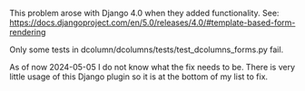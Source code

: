 This problem arose with Django 4.0 when they added functionality.
See: https://docs.djangoproject.com/en/5.0/releases/4.0/#template-based-form-rendering

Only some tests in dcolumn/dcolumns/tests/test_dcolumns_forms.py fail.

As of now 2024-05-05 I do not know what the fix needs to be. There is very
little usage of this Django plugin so it is at the bottom of my list to fix.
